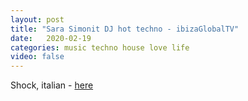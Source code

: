 ```yaml
---
layout: post
title: "Sara Simonit DJ hot techno - ibizaGlobalTV"
date:   2020-02-19
categories: music techno house love life
video: false
---
```


Shock, italian - [here](http://ibizaglobal.tv/videos_list/sara-simonit-its-all-about-the-music-radio/)

